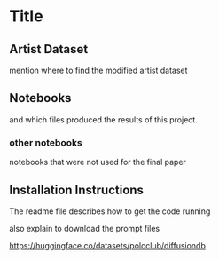 # Title

## Artist Dataset

mention where to find the modified artist dataset

## Notebooks

and which files produced the results of this project.



### other notebooks

notebooks that were not used for the final paper



## Installation Instructions

The readme file describes how to get the code running 

also explain to download the prompt files

https://huggingface.co/datasets/poloclub/diffusiondb
